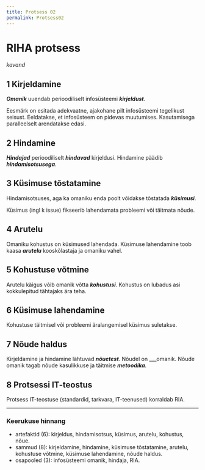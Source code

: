 ```yaml
---
title: Protsess 02
permalink: Protsess02
---
```


# RIHA protsess

_kavand_

## 1  Kirjeldamine

___Omanik___ uuendab perioodiliselt infosüsteemi ___kirjeldust___.

Eesmärk on esitada adekvaatne, ajakohane pilt infosüsteemi tegelikust seisust. Eeldatakse, et infosüsteem on pidevas muutumises. Kasutamisega paralleelselt arendatakse edasi.

## 2  Hindamine 

___Hindajad___ perioodiliselt ___hindavad___ kirjeldusi. Hindamine päädib ___hindamisotsusega___.

## 3 Küsimuse tõstatamine

Hindamisotsuses, aga ka omaniku enda poolt võidakse tõstatada ___küsimusi___.

Küsimus (ingl k issue) fikseerib lahendamata probleemi või täitmata nõude.

## 4 Arutelu

Omaniku kohustus on küsimused lahendada. Küsimuse lahendamine toob kaasa ___arutelu___ kooskõlastaja ja omaniku vahel.

## 5 Kohustuse võtmine 

Arutelu käigus võib omanik võtta ___kohustusi___. Kohustus on lubadus asi kokkulepitud tähtajaks ära teha.

## 6  Küsimuse lahendamine

Kohustuse täitmisel või probleemi äralangemisel küsimus suletakse.

## 7  Nõude haldus

Kirjeldamine ja hindamine lähtuvad ___nõuetest___. Nõudel on ___omanik. Nõude omanik tagab nõude kasulikkuse ja täitmise ___metoodika___. 

## 8  Protsessi IT-teostus

Protsess IT-teostuse (standardid, tarkvara, IT-teenused) korraldab RIA. 

----

### Keerukuse hinnang

- artefaktid (6): kirjeldus, hindamisotsus, küsimus, arutelu, kohustus, nõue.
- sammud (8): kirjeldamine, hindamine, küsimuse tõstatamine, arutelu, kohustuse võtmine, küsimuse lahendamine, nõude haldus.
- osapooled (3): infosüsteemi omanik, hindaja, RIA.
